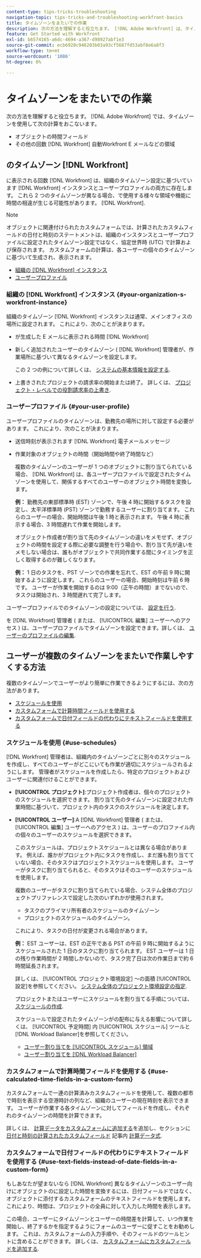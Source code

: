 ```yaml
---
content-type: tips-tricks-troubleshooting
navigation-topic: tips-tricks-and-troubleshooting-workfront-basics
title: タイムゾーンをまたいでの作業
description: 次の方法を理解すると役立ちます。 [!DNL Adobe Workfront] は、タイムゾーンを使用して以下の計算を行います — EDIT ME.
feature: Get Started with Workfront
exl-id: b6574165-a6dc-4694-a367-d98927abf1e3
source-git-commit: ecb6928c946203b03a93cf5687fd53abf8e6a8f3
workflow-type: tm+mt
source-wordcount: '1086'
ht-degree: 0%

---
```


# タイムゾーンをまたいでの作業

次の方法を理解すると役立ちます。 [!DNL Adobe Workfront] では、タイムゾーンを使用して次の計算をおこないます。

* オブジェクトの時間フィールド
* その他の回数 [!DNL Workfront] 自動Workfront E メールなどの領域

## のタイムゾーン [!DNL Workfront]

に表示される回数 [!DNL Workfront] は、組織のタイムゾーン設定に基づいています [!DNL Workfront] インスタンスとユーザープロファイルの両方に存在します。 これら 2 つのタイムゾーンが異なる場合、で使用する様々な領域や機能に時間の相違が生じる可能性があります。 [!DNL Workfront].

>[!NOTE]
>
><div class="preview">オブジェクトに関連付けられたカスタムフォームでは、計算されたカスタムフィールドの日付と時刻のステートメントは、組織のインスタンスとユーザープロファイルに設定されたタイムゾーン設定ではなく、協定世界時 (UTC) で計算および保存されます。 カスタムフォームの計算は、各ユーザーの個々のタイムゾーンに基づいて生成され、表示されます。</div>




* [組織の [!DNL Workfront] インスタンス](#your-organization-s-workfront-instance)
* [ユーザープロファイル](#your-user-profile)

### 組織の [!DNL Workfront] インスタンス {#your-organization-s-workfront-instance}

組織のタイムゾーン [!DNL Workfront] インスタンスは通常、メインオフィスの場所に設定されます。 これにより、次のことが決まります。

* が生成した E メールに表示される時間 [!DNL Workfront]
* 新しく追加されたユーザーのタイムゾーン ( [!DNL Workfront] 管理者が、作業場所に基づいて異なるタイムゾーンを設定します。

   この 2 つの例について詳しくは、 [システムの基本情報を設定する](../../administration-and-setup/get-started-wf-administration/configure-basic-info.md).

* 上書きされたプロジェクトの請求率の開始または終了。 詳しくは、 [プロジェクト・レベルでの役割請求率の上書き](../../manage-work/projects/project-finances/override-job-role-billing-rates-at-the-project-level.md).

### ユーザープロファイル {#your-user-profile}

ユーザープロファイルのタイムゾーンは、勤務先の場所に対して設定する必要があります。 これにより、次のことが決まります。

* 送信時刻が表示されます [!DNL Workfront] 電子メールメッセージ
* 作業対象のオブジェクトの時間（開始時間や終了時間など）

   複数のタイムゾーンのユーザーが 1 つのオブジェクトに割り当てられている場合、 [!DNL Workfront] は、各ユーザープロファイルで設定されたタイムゾーンを使用して、関係するすべてのユーザーのオブジェクト時間を変換します。

   **例：** 勤務先の東部標準時 (EST) ゾーンで、午後 4 時に開始するタスクを設定し、太平洋標準時 (PST) ゾーンで勤務するユーザーに割り当てます。 これらのユーザーの場合、開始時間は午後 1 時と表示されます。 午後 4 時に表示する場合、3 時間遅れて作業を開始します。

   オブジェクト作成者が割り当て先のタイムゾーンの違いをメモせず、オブジェクトの時間を設定する際に必要な調整を行う場合や、割り当て先が違いをメモしない場合は、誰もがオブジェクトで共同作業する間にタイミングを正しく取得するのが難しくなります。

   **例：** 1 日のタスクを、PST ゾーンでの作業を忘れて、EST の午前 9 時に開始するように設定します。 これらのユーザーの場合、開始時刻は午前 6 時です。 ユーザーが作業を開始するのは 9:00（正午の時間）までないので、タスクは開始され、3 時間遅れて完了します。

ユーザープロファイルでのタイムゾーンの設定については、 [設定を行う](../../workfront-basics/manage-your-account-and-profile/configuring-your-user-profile/configure-my-settings.md).

を [!DNL Workfront] 管理者 ( または、 [!UICONTROL 編集] ユーザーへのアクセス ) は、ユーザープロファイルでタイムゾーンを設定できます。詳しくは、 [ユーザーのプロファイルの編集](../../administration-and-setup/add-users/create-and-manage-users/edit-a-users-profile.md).

## ユーザーが複数のタイムゾーンをまたいで作業しやすくする方法

複数のタイムゾーンでユーザーがより簡単に作業できるようにするには、次の方法があります。

* [スケジュールを使用](#use-schedules)
* [カスタムフォームで計算時間フィールドを使用する](#use-calculated-time-fields-in-a-custom-form)
* [カスタムフォームで日付フィールドの代わりにテキストフィールドを使用する](#use-text-fields-instead-of-date-fields-in-a-custom-form)

### スケジュールを使用 {#use-schedules}

[!DNL Workfront] 管理者は、組織内のタイムゾーンごとに別々のスケジュールを作成し、すべてのユーザーがどこにいても作業が適切にスケジュールされるようにします。 管理者がスケジュールを作成したら、特定のプロジェクトおよびユーザーに関連付けることができます。

* **[!UICONTROL プロジェクト]**:プロジェクト作成者は、個々のプロジェクトのスケジュールを選択できます。 割り当て先のタイムゾーンに設定された作業時間に基づいて、プロジェクト内のタスクのスケジュールを決定します。
* **[!UICONTROL ユーザー]**:A [!DNL Workfront] 管理者 ( または、 [!UICONTROL 編集] ユーザーへのアクセス ) は、ユーザーのプロファイル内の個々のユーザーのスケジュールを選択できます。

   このスケジュールは、プロジェクトスケジュールとは異なる場合があります。 例えば、誰かがプロジェクト内にタスクを作成し、まだ誰も割り当てていない場合、そのタスクはプロジェクトスケジュールを使用します。 ユーザーがタスクに割り当てられると、そのタスクはそのユーザーのスケジュールを使用します。

   複数のユーザーがタスクに割り当てられている場合、システム全体のプロジェクトプリファレンスで設定した次のいずれかが使用されます。

   * タスクのプライマリ所有者のスケジュールのタイムゾーン
   * プロジェクトのスケジュールのタイムゾーン。

   これにより、タスクの日付が変更される場合があります。

   **例：** EST ユーザーは、EST の正午である PST の午前 9 時に開始するようにスケジュールされた 1 日のタスクに割り当てられます。 EST ユーザーは 1 日の残り作業時間が 2 時間しかないので、タスク完了日は次の作業日まで約 6 時間延長されます。

   詳しくは、 [!UICONTROL プロジェクト環境設定] ～の面積 [!UICONTROL 設定]を参照してください。 [システム全体のプロジェクト環境設定の指定](../../administration-and-setup/set-up-workfront/configure-system-defaults/set-project-preferences.md).

   プロジェクトまたはユーザーにスケジュールを割り当てる手順については、 [スケジュールの作成](../../administration-and-setup/set-up-workfront/configure-timesheets-schedules/create-schedules.md).

   スケジュールで設定されたタイムゾーンがの配布に与える影響について詳しくは、 [!UICONTROL 予定時間] 内 [!UICONTROL スケジュール] ツールと [!DNL Workload Balancer]を参照してください。

   * [ユーザー割り当てを [!UICONTROL スケジュール] 領域](../../resource-mgmt/resource-scheduling/manage-allocations-scheduling-areas.md)
   * [ユーザー割り当てを [!DNL Workload Balancer]](../../resource-mgmt/workload-balancer/manage-user-allocations-workload-balancer.md)



### カスタムフォームで計算時間フィールドを使用する {#use-calculated-time-fields-in-a-custom-form}

カスタムフォームで一連の計算済みカスタムフィールドを使用して、複数の都市で時刻を表示する空港時計の列など、組織のユーザーの現在時刻を表示できます。 ユーザーが作業する各タイムゾーンに対してフィールドを作成し、それぞれのタイムゾーンの時間を計算できます。

詳しくは、 [計算データをカスタムフォームに追加する](../../administration-and-setup/customize-workfront/create-manage-custom-forms/add-calculated-data-to-custom-form.md)を追加し、セクションに [日付と時刻の計算されたカスタムフィールド](../../reports-and-dashboards/reports/calc-cstm-data-reports/calculated-data-expressions.md#date) 記事内 [計算データ式](../../reports-and-dashboards/reports/calc-cstm-data-reports/calculated-data-expressions.md).

### カスタムフォームで日付フィールドの代わりにテキストフィールドを使用する {#use-text-fields-instead-of-date-fields-in-a-custom-form}

もしあなたが望まないなら [!DNL Workfront] 異なるタイムゾーンのユーザー向けにオブジェクトのに設定した時間を変換するには、日付フィールドではなく、オブジェクトに添付するカスタムフォームのテキストフィールドを使用します。 これにより、時間は、プロジェクトの全員に対して入力した時間を表示します。

この場合、ユーザーにタイムゾーンとユーザーの時間差を計算して、いつ作業を開始し、終了するかを指定するようにフォームのユーザーに促すことをお勧めします。 これは、カスタムフォームの入力手順や、そのフィールドのツールヒントに含めることができます。 詳しくは、 [カスタムフォームにカスタムフィールドを追加する](../../administration-and-setup/customize-workfront/create-manage-custom-forms/add-a-custom-field-to-a-custom-form.md).
